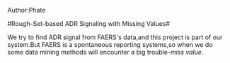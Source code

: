 Author:Phate

#Rough-Set-based ADR Signaling with Missing Values#

We try to find ADR signal from FAERS's data,and this project is part of our system.But FAERS is a spontaneous reporting systems,so when we do some data mining methods will encounter a big trouble-*miss value*.
